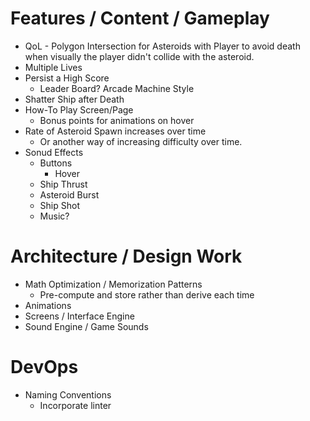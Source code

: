 
# Features / Content / Gameplay

- QoL - Polygon Intersection for Asteroids with Player to avoid death when
    visually the player didn't collide with the asteroid.
- Multiple Lives
- Persist a High Score
    - Leader Board? Arcade Machine Style
- Shatter Ship after Death
- How-To Play Screen/Page
    - Bonus points for animations on hover
- Rate of Asteroid Spawn increases over time
    - Or another way of increasing difficulty over time. 
- Sonud Effects
    - Buttons
        - Hover
    - Ship Thrust
    - Asteroid Burst
    - Ship Shot
    - Music?

# Architecture / Design Work
- Math Optimization / Memorization Patterns
    - Pre-compute and store rather than derive each time
- Animations
- Screens / Interface Engine
- Sound Engine / Game Sounds

# DevOps
- Naming Conventions
    - Incorporate linter


